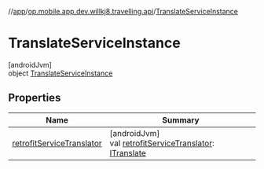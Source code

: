 //[app](../../../index.md)/[op.mobile.app.dev.willkj8.travelling.api](../index.md)/[TranslateServiceInstance](index.md)

# TranslateServiceInstance

[androidJvm]\
object [TranslateServiceInstance](index.md)

## Properties

| Name | Summary |
|---|---|
| [retrofitServiceTranslator](retrofit-service-translator.md) | [androidJvm]<br>val [retrofitServiceTranslator](retrofit-service-translator.md): [ITranslate](../-i-translate/index.md) |
